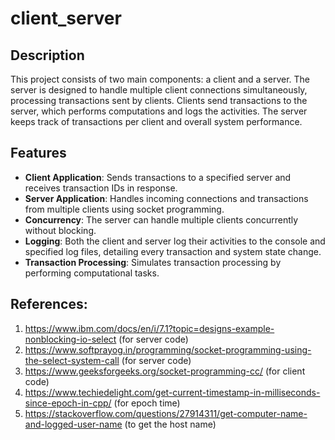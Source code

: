 # client_server

## Description
This project consists of two main components: a client and a server. The server is designed to handle multiple client connections simultaneously, processing transactions sent by clients. Clients send transactions to the server, which performs computations and logs the activities. The server keeps track of transactions per client and overall system performance.

## Features
- **Client Application**: Sends transactions to a specified server and receives transaction IDs in response.
- **Server Application**: Handles incoming connections and transactions from multiple clients using socket programming.
- **Concurrency**: The server can handle multiple clients concurrently without blocking.
- **Logging**: Both the client and server log their activities to the console and specified log files, detailing every transaction and system state change.
- **Transaction Processing**: Simulates transaction processing by performing computational tasks.

## References:
1. https://www.ibm.com/docs/en/i/7.1?topic=designs-example-nonblocking-io-select (for server code)
2. https://www.softprayog.in/programming/socket-programming-using-the-select-system-call (for server code)
3. https://www.geeksforgeeks.org/socket-programming-cc/ (for client code)
4. https://www.techiedelight.com/get-current-timestamp-in-milliseconds-since-epoch-in-cpp/ (for epoch time)
6. https://stackoverflow.com/questions/27914311/get-computer-name-and-logged-user-name (to get the host name)
